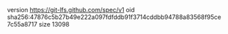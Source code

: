 version https://git-lfs.github.com/spec/v1
oid sha256:47876c5b27b49e222a097fdfddb91f3714cddbb94788a83568f95ce7c55a8717
size 13098
